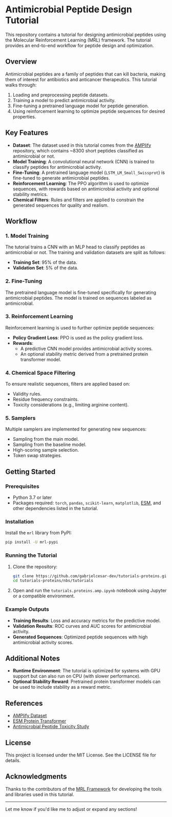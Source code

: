 # Antimicrobial Peptide Design Tutorial

This repository contains a tutorial for designing antimicrobial peptides using the Molecular Reinforcement Learning (MRL) framework. The tutorial provides an end-to-end workflow for peptide design and optimization.

## Overview

Antimicrobial peptides are a family of peptides that can kill bacteria, making them of interest for antibiotics and anticancer therapeutics. This tutorial walks through:

1. Loading and preprocessing peptide datasets.
2. Training a model to predict antimicrobial activity.
3. Fine-tuning a pretrained language model for peptide generation.
4. Using reinforcement learning to optimize peptide sequences for desired properties.

## Key Features

- **Dataset**: The dataset used in this tutorial comes from the [AMPlify](https://github.com/bcgsc/AMPlify) repository, which contains ~8300 short peptides classified as antimicrobial or not.
- **Model Training**: A convolutional neural network (CNN) is trained to classify peptides for antimicrobial activity.
- **Fine-Tuning**: A pretrained language model (`LSTM_LM_Small_Swissprot`) is fine-tuned to generate antimicrobial peptides.
- **Reinforcement Learning**: The PPO algorithm is used to optimize sequences, with rewards based on antimicrobial activity and optional stability metrics.
- **Chemical Filters**: Rules and filters are applied to constrain the generated sequences for quality and realism.

## Workflow

### 1. Model Training
The tutorial trains a CNN with an MLP head to classify peptides as antimicrobial or not. The training and validation datasets are split as follows:
- **Training Set**: 95% of the data.
- **Validation Set**: 5% of the data.

### 2. Fine-Tuning
The pretrained language model is fine-tuned specifically for generating antimicrobial peptides. The model is trained on sequences labeled as antimicrobial.

### 3. Reinforcement Learning
Reinforcement learning is used to further optimize peptide sequences:
- **Policy Gradient Loss**: PPO is used as the policy gradient loss.
- **Rewards**:
  - A predictive CNN model provides antimicrobial activity scores.
  - An optional stability metric derived from a pretrained protein transformer model.

### 4. Chemical Space Filtering
To ensure realistic sequences, filters are applied based on:
- Validity rules.
- Residue frequency constraints.
- Toxicity considerations (e.g., limiting arginine content).

### 5. Samplers
Multiple samplers are implemented for generating new sequences:
- Sampling from the main model.
- Sampling from the baseline model.
- High-scoring sample selection.
- Token swap strategies.

## Getting Started

### Prerequisites
- Python 3.7 or later
- Packages required: `torch`, `pandas`, `scikit-learn`, `matplotlib`, [ESM](https://github.com/facebookresearch/esm), and other dependencies listed in the tutorial.

### Installation
Install the `mrl` library from PyPI:
```bash
pip install -U mrl-pypi
```

### Running the Tutorial
1. Clone the repository:
   ```bash
   git clone https://github.com/gabrielcesar-dev/tutorials-proteins.git
   cd tutorials-proteins/nbs/tutorials
   ```
2. Open and run the `tutorials.proteins.amp.ipynb` notebook using Jupyter or a compatible environment.

### Example Outputs
- **Training Results**: Loss and accuracy metrics for the predictive model.
- **Validation Results**: ROC curves and AUC scores for antimicrobial activity.
- **Generated Sequences**: Optimized peptide sequences with high antimicrobial activity scores.

## Additional Notes

- **Runtime Environment**: The tutorial is optimized for systems with GPU support but can also run on CPU (with slower performance).
- **Optional Stability Reward**: Pretrained protein transformer models can be used to include stability as a reward metric.

## References
- [AMPlify Dataset](https://github.com/bcgsc/AMPlify)
- [ESM Protein Transformer](https://github.com/facebookresearch/esm)
- [Antimicrobial Peptide Toxicity Study](https://www.ncbi.nlm.nih.gov/pmc/articles/PMC5625148/)

## License
This project is licensed under the MIT License. See the LICENSE file for details.

## Acknowledgments
Thanks to the contributors of the [MRL Framework](https://github.com/DarkMatterAI/mrl) for developing the tools and libraries used in this tutorial.

---

Let me know if you'd like me to adjust or expand any sections!
